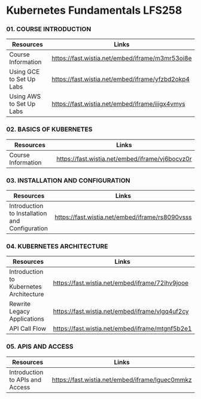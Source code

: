 # Kubernetes Fundamentals LFS258

### 01. COURSE INTRODUCTION

Resources | Links
--- | ---
Course Information | https://fast.wistia.net/embed/iframe/m3mr53oi8e
Using GCE to Set Up Labs | https://fast.wistia.net/embed/iframe/yfzbd2okp4
Using AWS to Set Up Labs | https://fast.wistia.net/embed/iframe/iiigx4vmys

### 02. BASICS OF KUBERNETES

Resources | Links
--- | ---
Course Information | https://fast.wistia.net/embed/iframe/vj6bocvz0r

### 03. INSTALLATION AND CONFIGURATION

Resources | Links
--- | ---
Introduction to Installation and Configuration | https://fast.wistia.net/embed/iframe/rs8090vsss

### 04. KUBERNETES ARCHITECTURE

Resources | Links
--- | ---
Introduction to Kubernetes Architecture | https://fast.wistia.net/embed/iframe/72ihv9jooe
Rewrite Legacy Applications | https://fast.wistia.net/embed/iframe/vlgq4uf2cy
API Call Flow | https://fast.wistia.net/embed/iframe/mtgnf5b2e1

### 05. APIS AND ACCESS

Resources | Links
--- | ---
Introduction to APIs and Access | https://fast.wistia.net/embed/iframe/lguec0mmkz



